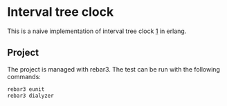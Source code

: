 # Interval tree clock

This is a naive implementation of interval tree clock [1] in erlang.

## Project

The project is managed with rebar3. The test can be run with the following commands:

```sh
rebar3 eunit
rebar3 dialyzer
```


 [1]: http://gsd.di.uminho.pt/members/cbm/ps/itc2008.pdf
